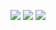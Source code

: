 <a href="https://mail.google.com/mail/u/0/?tab=rm#inbox?compose=new
"><img src="https://img.shields.io/badge/eunsugim815@gmail.com-EA4335?style=plastic&logo=Gmail&logoColor=white"/><a/>
<a href="https://agsu.tistory.com"><img src="https://img.shields.io/badge/Tech Blog-000000?style=plastic&logo=Tistory&logoColor=white"/><a/>
<a href="https://ag-su.github.io/myblog/"><img src="https://img.shields.io/badge/Data Blog-181717?style=plastic&logo=GiHub Pages&logoColor=white"/><a/>
  
  
<!--
**ag-su/ag-su** is a ✨ _special_ ✨ repository because its `README.md` (this file) appears on your GitHub profile.

Here are some ideas to get you started:

- 🔭 I’m currently working on ...
- 🌱 I’m currently learning ...
- 👯 I’m looking to collaborate on ...
- 🤔 I’m looking for help with ...
- 💬 Ask me about ...
- 📫 How to reach me: ...
- 😄 Pronouns: ...
- ⚡ Fun fact: ...
-->
